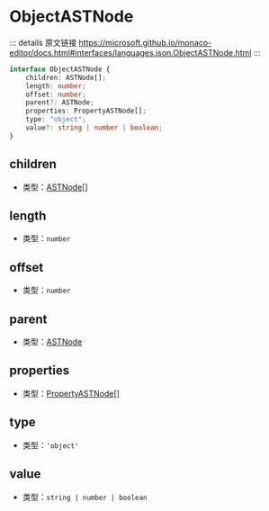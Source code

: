 # ObjectASTNode

<backTop />
        
::: details 原文链接
https://microsoft.github.io/monaco-editor/docs.html#interfaces/languages.json.ObjectASTNode.html
:::

```ts
interface ObjectASTNode {
    children: ASTNode[];
    length: number;
    offset: number;
    parent?: ASTNode;
    properties: PropertyASTNode[];
    type: "object";
    value?: string | number | boolean;
}
```

## children
- 类型：[ASTNode](/api/languages/json/ASTNode.md)[]

## length
- 类型：`number`

## offset
- 类型：`number`

## parent
- 类型：[ASTNode](/api/languages/json/ASTNode.md)

## properties
- 类型：[PropertyASTNode](/api/languages/json/PropertyASTNode.md)[]

## type
- 类型：`'object'`

## value
- 类型：`string | number | boolean`
